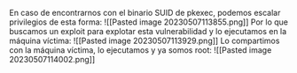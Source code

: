 En caso de encontrarnos con el binario SUID de pkexec, podemos escalar privilegios de esta forma:
![[Pasted image 20230507113855.png]]
Por lo que buscamos un exploit para explotar esta vulnerabilidad y lo ejecutamos en la máquina víctima:
![[Pasted image 20230507113929.png]]
Lo compartimos con la máquina víctima, lo ejecutamos y ya somos root:
![[Pasted image 20230507114002.png]]

